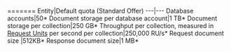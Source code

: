 =======
Entity|Default quota (Standard Offer)
---|---
Database accounts|50*
Document storage per database account|1 TB*
Document storage per collection|250 GB*
Throughput per collection, measured in [Request Units](../articles/documentdb/documentdb-request-units.md) per second per collection|250,000 RU/s*
Request document size |512KB*
Response document size|1 MB*
